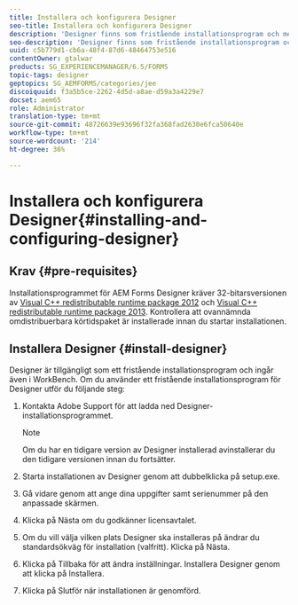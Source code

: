 ```yaml
---
title: Installera och konfigurera Designer
seo-title: Installera och konfigurera Designer
description: 'Designer finns som fristående installationsprogram och medföljer också Workbench. Lär dig hur du installerar fristående Designer.  '
seo-description: 'Designer finns som fristående installationsprogram och medföljer också Workbench. Lär dig hur du installerar fristående Designer.  '
uuid: c5b779d1-cb6a-48f4-87d6-48464753e516
contentOwner: gtalwar
products: SG_EXPERIENCEMANAGER/6.5/FORMS
topic-tags: designer
geptopics: SG_AEMFORMS/categories/jee
discoiquuid: f3a5b5ce-2262-4d5d-a8ae-d59a3a4229e7
docset: aem65
role: Administrator
translation-type: tm+mt
source-git-commit: 48726639e93696f32fa368fad2630e6fca50640e
workflow-type: tm+mt
source-wordcount: '214'
ht-degree: 36%

---
```



# Installera och konfigurera Designer{#installing-and-configuring-designer}

## Krav {#pre-requisites}

Installationsprogrammet för AEM Forms Designer kräver 32-bitarsversionen av [Visual C++ redistributable runtime package 2012](https://support.microsoft.com/en-in/help/2977003/the-latest-supported-visual-c-downloads) och [Visual C++ redistributable runtime package 2013](https://support.microsoft.com/en-in/help/3179560/update-for-visual-c-2013-and-visual-c-redistributable-package). Kontrollera att ovannämnda omdistribuerbara körtidspaket är installerade innan du startar installationen.

## Installera Designer {#install-designer}

Designer är tillgängligt som ett fristående installationsprogram och ingår även i WorkBench. Om du använder ett fristående installationsprogram för Designer utför du följande steg:

1. Kontakta Adobe Support för att ladda ned Designer-installationsprogrammet.

   >[!NOTE]
   >
   >Om du har en tidigare version av Designer installerad avinstallerar du den tidigare versionen innan du fortsätter.

1. Starta installationen av Designer genom att dubbelklicka på setup.exe.
1. Gå vidare genom att ange dina uppgifter samt serienummer på den anpassade skärmen.
1. Klicka på Nästa om du godkänner licensavtalet.
1. Om du vill välja vilken plats Designer ska installeras på ändrar du standardsökväg för installation (valfritt). Klicka på Nästa.
1. Klicka på Tillbaka för att ändra inställningar. Installera Designer genom att klicka på Installera.
1. Klicka på Slutför när installationen är genomförd.
